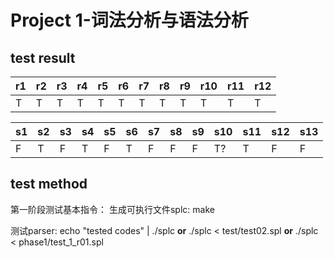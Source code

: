# Project 1-词法分析与语法分析

## test result
 
| r1  | r2  | r3  | r4  | r5  | r6  | r7  | r8  | r9  | r10 | r11 | r12 |
|-----|-----|-----|-----|-----|-----|-----|-----|-----|-----|-----|-----|
| T   | T   | T   | T   | T   | T   | T   | T   | T   | T   | T   | T   |

| s1  | s2  | s3  | s4  | s5  | s6  | s7  | s8  | s9  | s10 | s11 | s12 | s13 |
|-----|-----|-----|-----|-----|-----|-----|-----|-----|-----|-----|-----|-----|
| F   | T   | F   | T   | F   | T   | F   | F   | F   | T?   | T   | F   | F   |

## test method
第一阶段测试基本指令：
生成可执行文件splc:
make 

测试parser:
echo "tested codes" | ./splc 
**or** ./splc < test/test02.spl
**or** ./splc < phase1/test_1_r01.spl
